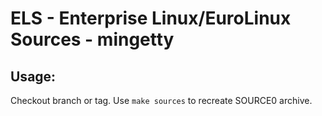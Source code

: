 # ELS - Enterprise Linux/EuroLinux Sources - mingetty
 
## Usage:
  Checkout branch or tag. Use `make sources` to recreate  SOURCE0 archive.
